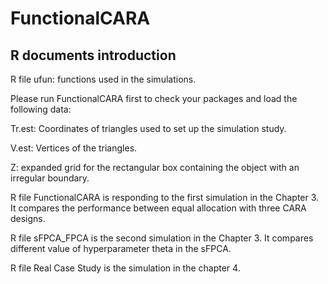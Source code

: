 # FunctionalCARA

## R documents introduction

R file ufun: functions used in the simulations.

Please run FunctionalCARA first to check your packages and load the following data:

Tr.est: Coordinates of triangles used to set up the simulation study.

V.est: Vertices of the triangles.

Z: expanded grid for the rectangular box containing the object with an irregular boundary.

R file FunctionalCARA is responding to the first simulation in the Chapter 3. It compares the performance between equal allocation with three CARA designs.

R file sFPCA_FPCA is the second simulation in the Chapter 3. It compares different value of hyperparameter theta in the sFPCA.

R file Real Case Study is the simulation in the chapter 4.

